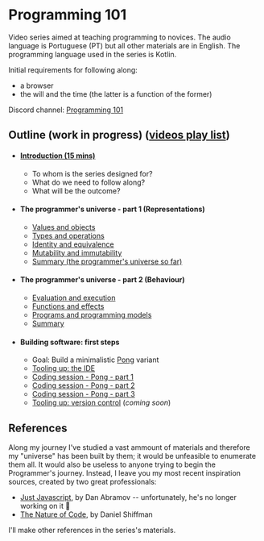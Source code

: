 # Programming 101

Video series aimed at teaching programming to novices. The audio language is Portuguese (PT) but all other materials are in English.
The programming language used in the series is Kotlin.

Initial requirements for following along: 
* a browser
* the will and the time (the latter is a function of the former)

Discord channel: [Programming 101](https://discord.gg/dYgjGUG)

## Outline (work in progress) ([videos play list](https://www.youtube.com/playlist?list=PL8XxoCaL3dBiJ_djQKKbbI4uN081F7Sgw))

* #### [Introduction (15 mins)](sessions/00-introduction.md)
  * To whom is the series designed for?
  * What do we need to follow along?
  * What will be the outcome?

* #### The programmer's universe - part 1 (Representations)
  * [Values and objects](sessions/01-values-and-objects.md)
  * [Types and operations](sessions/02-types-and-operations.md)
  * [Identity and equivalence](sessions/03-identity-and-equivalence.md)
  * [Mutability and immutability](sessions/04-mutability-and-immutability.md)
  * [Summary (the programmer's universe so far)](sessions/05-summary-data.md)

* #### The programmer's universe - part 2 (Behaviour)
  * [Evaluation and execution](sessions/06-evaluation-and-execution.md)
  * [Functions and effects](sessions/07-functions-and-effects.md)
  * [Programs and programming models](sessions/08-programs-and-programming_models.md)
  * [Summary](sessions/09-summary-the-programmer-universe.md)

* #### Building software: first steps
  * Goal: Build a minimalistic [Pong](https://playpong.net/) variant
  * [Tooling up: the IDE](sessions/10-tooling-up-IDE.md)
  * [Coding session - Pong - part 1](sessions/11-coding-pong-part1.md)
  * [Coding session - Pong - part 2](sessions/12-coding-pong-part2.md)
  * [Coding session - Pong - part 3](sessions/13-coding-pong-part3.md)
  * [Tooling up: version control](.) (_coming soon_)

## References
Along my journey I've studied a vast ammount of materials and therefore my "universe" has been built by them; it would be unfeasible to enumerate them all. It would also be useless to anyone trying to begin the Programmer's journey. Instead, I leave you my most recent inspiration sources, created by two great professionals: 
* [Just Javascript](https://justjavascript.com/), by Dan Abramov -- unfortunately, he's no longer working on it 🙁
* [The Nature of Code](https://www.youtube.com/user/shiffman/playlists?view=50&sort=dd&shelf_id=6), by Daniel Shiffman

I'll make other references in the series's materials.